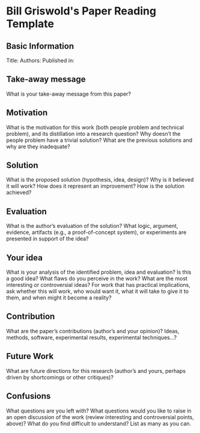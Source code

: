 # Bill Griswold's Paper Reading Template

## Basic Information
Title:
Authors:
Published in:

## Take-away message
What is your take-away message from this paper?

## Motivation
What is the motivation for this work (both people problem and technical problem), and its distillation into a research
question? Why doesn’t the people problem have a trivial solution? What are the previous solutions and why are they
inadequate?

## Solution
What is the proposed solution (hypothesis, idea, design)? Why is it believed it will work? How does it represent an
improvement? How is the solution achieved?

## Evaluation
What is the author’s evaluation of the solution? What logic, argument, evidence, artifacts (e.g., a proof-of-concept
system), or experiments are presented in support of the idea?

## Your idea
What is your analysis of the identified problem, idea and evaluation? Is this a good idea? What flaws do you perceive
in the work? What are the most interesting or controversial ideas? For work that has practical implications, ask
whether this will work, who would want it, what it will take to give it to them, and when might it become a reality?

## Contribution
What are the paper’s contributions (author’s and your opinion)? Ideas, methods, software, experimental results, experimental techniques...?

## Future Work
What are future directions for this research (author’s and yours, perhaps driven by shortcomings or other critiques)?

## Confusions
What questions are you left with? What questions would you like to raise in an open discussion of the work (review
interesting and controversial points, above)? What do you find difficult to understand? List as many as you can.

